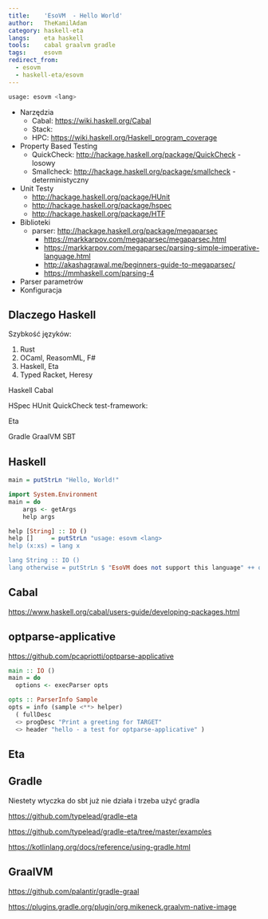 ```yaml
---
title:    'EsoVM  - Hello World'
author:   TheKamilAdam
category: haskell-eta
langs:    eta haskell
tools:    cabal graalvm gradle
tags:     esovm
redirect_from:
  - esovm
  - haskell-eta/esovm
---
```

```bash
usage: esovm <lang> 
```

* Narzędzia
  * Cabal: https://wiki.haskell.org/Cabal
  * Stack: 
  * HPC: https://wiki.haskell.org/Haskell_program_coverage
* Property Based Testing  
  * QuickCheck: http://hackage.haskell.org/package/QuickCheck - losowy
  * Smallcheck: http://hackage.haskell.org/package/smallcheck - deterministyczny
* Unit Testy
  * http://hackage.haskell.org/package/HUnit 
  * http://hackage.haskell.org/package/hspec
  * http://hackage.haskell.org/package/HTF
* Biblioteki
  * parser: http://hackage.haskell.org/package/megaparsec
    * https://markkarpov.com/megaparsec/megaparsec.html
    * https://markkarpov.com/megaparsec/parsing-simple-imperative-language.html
    * http://akashagrawal.me/beginners-guide-to-megaparsec/
    * https://mmhaskell.com/parsing-4
 * Parser parametrów
 * Konfiguracja

## Dlaczego Haskell
Szybkość języków:
1. Rust
2. OCaml, ReasomML, F#
3. Haskell, Eta
4. Typed Racket, Heresy


Haskell
Cabal

HSpec
HUnit
QuickCheck
test-framework: 

Eta

Gradle
GraalVM
SBT 


## Haskell

```haskell
main = putStrLn "Hello, World!"
```

```haskell
import System.Environment   
main = do  
    args <- getArgs
    help args

help [String] :: IO ()
help []     = putStrLn "usage: esovm <lang>
help (x:xs) = lang x

lang String :: IO ()
lang otherwise = putStrLn $ "EsoVM does not support this language" ++ otherwise
```

## Cabal

https://www.haskell.org/cabal/users-guide/developing-packages.html

## optparse-applicative

https://github.com/pcapriotti/optparse-applicative

```haskell
main :: IO ()
main = do
  options <- execParser opts

opts :: ParserInfo Sample
opts = info (sample <**> helper)
  ( fullDesc
  <> progDesc "Print a greeting for TARGET"
  <> header "hello - a test for optparse-applicative" )
```



## Eta

## Gradle

Niestety wtyczka do sbt już nie działa i trzeba użyć gradla

https://github.com/typelead/gradle-eta

https://github.com/typelead/gradle-eta/tree/master/examples

https://kotlinlang.org/docs/reference/using-gradle.html

## GraalVM

https://github.com/palantir/gradle-graal

https://plugins.gradle.org/plugin/org.mikeneck.graalvm-native-image

